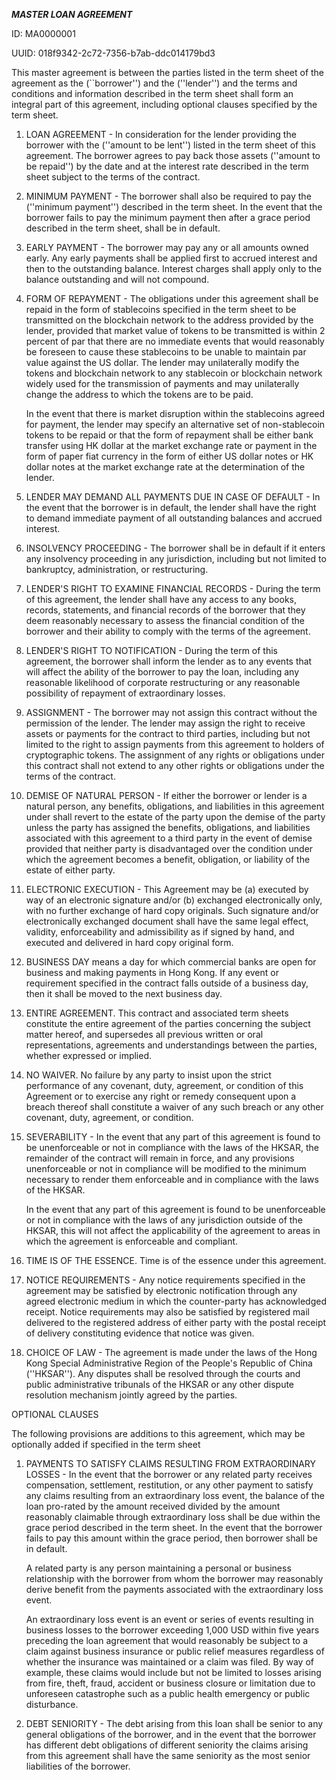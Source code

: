***MASTER LOAN AGREEMENT***

ID: MA0000001

UUID: 018f9342-2c72-7356-b7ab-ddc014179bd3

This master agreement is between the parties listed in the term sheet of
the agreement as the (``borrower'') and the (''lender'') and the terms
and conditions and information described in the term sheet shall form an
integral part of this agreement, including optional clauses specified
by the term sheet.

1. LOAN AGREEMENT - In consideration for the lender providing the
borrower with the (''amount to be lent'') listed in the term sheet of this
agreement.  The borrower agrees to pay back those assets (''amount to
be repaid'') by the date and at the interest rate described in the
term sheet subject to the terms of the contract.

2. MINIMUM PAYMENT - The borrower shall also be required to pay the
(''minimum payment'') described in the term sheet.  In the event that the
borrower fails to pay the minimum payment then after a grace period
described in the term sheet, shall be in default.

3. EARLY PAYMENT - The borrower may pay any or all amounts owned early.
Any early payments shall be applied first to accrued interest and then
to the outstanding balance.  Interest charges shall apply only to the
balance outstanding and will not compound.

4. FORM OF REPAYMENT - The obligations under this agreement shall be
repaid in the form of stablecoins specified in the term sheet to be
transmitted on the blockchain network to the address provided by the
lender, provided that market value of tokens to be transmitted is within 2 percent of par that there are no immediate events that would
reasonably be foreseen to cause these stablecoins to be unable to
maintain par value against the US dollar. The lender may unilaterally modify the tokens and blockchain network to any stablecoin or
blockchain network widely used for the transmission of payments and may unilaterally change the address to which the tokens are to be paid.

    In the event that there is market disruption within the stablecoins
agreed for payment, the lender may specify an alternative set of
non-stablecoin tokens to be repaid or that the form of repayment shall
be either bank transfer using HK dollar at the market exchange rate or
payment in the form of paper fiat currency in the form of either US
dollar notes or HK dollar notes at the market exchange rate at the
determination of the lender.

5. LENDER MAY DEMAND ALL PAYMENTS DUE IN CASE OF DEFAULT - In the
event that the borrower is in default, the lender shall have the right
to demand immediate payment of all outstanding balances and accrued
interest.

6. INSOLVENCY PROCEEDING - The borrower shall be in default if it
enters any insolvency proceeding in any jurisdiction, including but not
limited to bankruptcy, administration, or restructuring.

7. LENDER'S RIGHT TO EXAMINE FINANCIAL RECORDS - During the term of
this agreement, the lender shall have any access to any books,
records, statements, and financial records of the borrower that they deem reasonably necessary to assess the financial condition of the
borrower and their ability to comply with the terms of the agreement.

8. LENDER'S RIGHT TO NOTIFICATION - During the term of this
agreement, the borrower shall inform the lender as to any events that
will affect the ability of the borrower to pay the loan, including any reasonable likelihood of corporate restructuring or any reasonable possibility of repayment of extraordinary losses.

9. ASSIGNMENT - The borrower may not assign this contract without the
permission of the lender.  The lender may assign the right to receive
assets or payments for the contract to third parties, including but
not limited to the right to assign payments from this agreement to
holders of cryptographic tokens.  The assignment of any rights or
obligations under this contract shall not extend to any other rights
or obligations under the terms of the contract.

10. DEMISE OF NATURAL PERSON - If either the borrower or lender is a
natural person, any benefits, obligations, and liabilities in this
agreement under shall revert to the estate of the party upon the
demise of the party unless the party has assigned the benefits,
obligations, and liabilities associated with this agreement to a third party in the event of demise provided that neither party is
disadvantaged over the condition under which the agreement becomes a benefit, obligation, or liability of the estate of either party.

11. ELECTRONIC EXECUTION - This Agreement may be (a) executed by way
of an electronic signature and/or (b) exchanged electronically only,
with no further exchange of hard copy originals. Such signature and/or
electronically exchanged document shall have the same legal effect,
validity, enforceability and admissibility as if signed by hand, and
executed and delivered in hard copy original form.

12. BUSINESS DAY means a day for which commercial banks are open for
business and making payments in Hong Kong.  If any event or
requirement specified in the contract falls outside of a business day,
then it shall be moved to the next business day.

13. ENTIRE AGREEMENT. This contract and associated term sheets constitute the entire agreement of the parties concerning the subject matter
hereof, and supersedes all previous written or oral representations,
agreements and understandings between the parties, whether expressed
or implied.

14. NO WAIVER. No failure by any party to insist upon the strict
performance of any covenant, duty, agreement, or condition of this
Agreement or to exercise any right or remedy consequent upon a breach
thereof shall constitute a waiver of any such breach or any other
covenant, duty, agreement, or condition.

15. SEVERABILITY - In the event that any part of this agreement is
found to be unenforceable or not in compliance with the laws of the
HKSAR, the remainder of the contract will remain in force, and any
provisions unenforceable or not in compliance will be modified to the
minimum necessary to render them enforceable and in compliance with
the laws of the HKSAR.

    In the event that any part of this agreement is found to be
unenforceable or not in compliance with the laws of any jurisdiction
outside of the HKSAR, this will not affect the applicability of the
agreement to areas in which the agreement is enforceable and
compliant.

16. TIME IS OF THE ESSENCE.  Time is of the essence under this
agreement.

17. NOTICE REQUIREMENTS - Any notice requirements specified in the
agreement may be satisfied by electronic notification through any
agreed electronic medium in which the counter-party has acknowledged
receipt.  Notice requirements may also be satisfied by registered mail
delivered to the registered address of either party with the postal
receipt of delivery constituting evidence that notice was given.

18. CHOICE OF LAW - The agreement is made under the laws of the Hong
Kong Special Administrative Region of the People's Republic of China
(''HKSAR'').  Any disputes shall be resolved through the courts and
public administrative tribunals of the HKSAR or any other dispute
resolution mechanism jointly agreed by the parties.


OPTIONAL CLAUSES

The following provisions are additions to this agreement, which may be
optionally added if specified in the term sheet

1. PAYMENTS TO SATISFY CLAIMS RESULTING FROM EXTRAORDINARY LOSSES -
In the event that the borrower or any related party receives
compensation, settlement, restitution, or any other payment to satisfy
any claims resulting from an extraordinary loss event, the balance of
the loan pro-rated by the amount received divided by the amount
reasonably claimable through extraordinary loss shall be due within
the grace period described in the term sheet.  In the event that the
borrower fails to pay this amount within the grace period, then
borrower shall be in default.

    A related party is any person maintaining a personal or business
relationship with the borrower from whom the borrower may reasonably
derive benefit from the payments associated with the extraordinary
loss event.

    An extraordinary loss event is an event or series of events
resulting in business losses to the borrower exceeding 1,000 USD
within five years preceding the loan agreement that would reasonably be subject to a claim against business insurance or public
relief measures regardless of whether the insurance was maintained or
a claim was filed.  By way of example, these claims would include but
not be limited to losses arising from fire, theft, fraud, accident or
business closure or limitation due to unforeseen catastrophe such as a public health emergency or public disturbance.

2.  DEBT SENIORITY - The debt arising from this loan shall be senior to
any general obligations of the borrower, and in the event that the
borrower has different debt obligations of different seniority the
claims arising from this agreement shall have the same seniority as
the most senior liabilities of the borrower.

